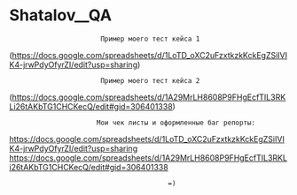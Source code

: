 # Shatalov__QA
                           Пример моего тест кейса 1
(https://docs.google.com/spreadsheets/d/1LoTD_oXC2uFzxtkzkKckEgZSiIVIK4-jrwPdyOfyrZI/edit?usp=sharing)

                           Пример моего тест кейса 2
(https://docs.google.com/spreadsheets/d/1A29MrLH8608P9FHgEcfTIL3RKLi26tAKbTG1CHCKecQ/edit#gid=306401338)

                          Мои чек листы и оформленные баг репорты:
https://docs.google.com/spreadsheets/d/1LoTD_oXC2uFzxtkzkKckEgZSiIVIK4-jrwPdyOfyrZI/edit?usp=sharing
https://docs.google.com/spreadsheets/d/1A29MrLH8608P9FHgEcfTIL3RKLi26tAKbTG1CHCKecQ/edit#gid=306401338

                                            =)                    
